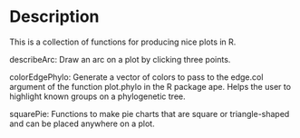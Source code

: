 # Description

This is a collection of functions for producing nice plots in R.

describeArc: Draw an arc on a plot by clicking three points.

colorEdgePhylo: Generate a vector of colors to pass to the edge.col argument of the function plot.phylo in the R package ape.  Helps the user to highlight known groups on a phylogenetic tree.

squarePie: Functions to make pie charts that are square or triangle-shaped and can be placed anywhere on a plot.
